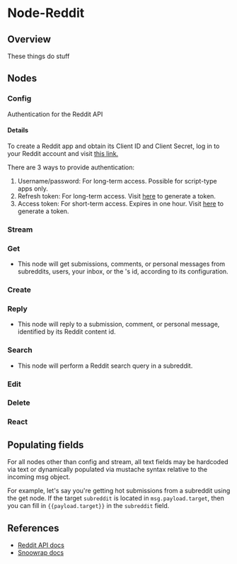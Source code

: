 # Node-Reddit

## Overview
These things do stuff

## Nodes
### Config 
Authentication for the Reddit API
#### Details
To create a Reddit app and obtain its Client ID and Client Secret, log in to your Reddit account and visit <a href="https://ssl.reddit.com/prefs/apps/">this link.</a>

There are 3 ways to provide authentication:
  
1. Username/password: For long-term access. Possible for script-type apps only.
2. Refresh token: For long-term access. Visit <a href="https://not-an-aardvark.github.io/reddit-oauth-helper/">here</a> to generate a token.
3. Access token: For short-term access. Expires in one hour. Visit <a href="https://not-an-aardvark.github.io/reddit-oauth-helper/">here</a> to generate a token.

### Stream

### Get

* This node will get submissions, comments, or personal messages from subreddits, users, your inbox, or the 's id, according to its configuration. 

### Create


### Reply

* This node will reply to a submission, comment, or personal message, identified by its Reddit content id.

### Search

* This node will perform a Reddit search query in a subreddit.

### Edit

### Delete

### React

## Populating fields

For all nodes other than config and stream, all text fields may be hardcoded via text or dynamically populated via mustache syntax relative to the incoming msg object.

For example, let's say you're getting hot submissions from a subreddit using the get node. If the target <code>subreddit</code> is located in <code>msg.payload.target</code>, then you can fill in <code>{{payload.target}}</code> in the <code>subreddit</code> field.

## References
* <a href="https://www.reddit.com/dev/api/">Reddit API docs</a>
* <a href="https://not-an-aardvark.github.io/snoowrap/">Snoowrap docs</a> 

